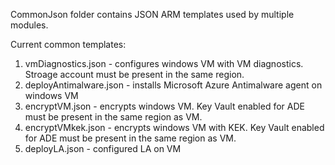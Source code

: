CommonJson folder contains JSON ARM templates used by multiple modules.

Current common templates:
1. vmDiagnostics.json - configures windows VM with VM diagnostics. Stroage account must be present in the same region.
2. deployAntimalware.json - installs Microsoft Azure Antimalware agent on windows VM
3. encryptVM.json - encrypts windows VM. Key Vault enabled for ADE must be present in the same region as VM.
4. encryptVMkek.json -  encrypts windows VM with KEK. Key Vault enabled for ADE must be present in the same region as VM.
5. deployLA.json - configured LA on VM